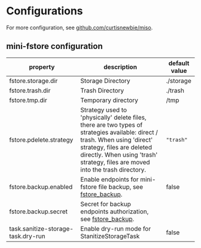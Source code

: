 # Configurations

For more configuration, see [github.com/curtisnewbie/miso](https://github.com/CurtisNewbie/miso/blob/main/doc/config.md).

## mini-fstore configuration

| property                           | description                                                                                                                                                                                                                               | default value |
| ---------------------------------- | ----------------------------------------------------------------------------------------------------------------------------------------------------------------------------------------------------------------------------------------- | ------------- |
| fstore.storage.dir                 | Storage Directory                                                                                                                                                                                                                         | ./storage     |
| fstore.trash.dir                   | Trash Directory                                                                                                                                                                                                                           | ./trash       |
| fstore.tmp.dir                     | Temporary directory                                                                                                                                                                                                                       | /tmp          |
| fstore.pdelete.strategy            | Strategy used to 'physically' delete files, there are two types of strategies available: direct / trash. When using 'direct' strategy, files are deleted directly. When using 'trash' strategy, files are moved into the trash directory. | `"trash"`     |
| fstore.backup.enabled              | Enable endpoints for mini-fstore file backup, see [fstore_backup](https://github.com/curtisnewbie/fstore_backup).                                                                                                                         | false         |
| fstore.backup.secret               | Secret for backup endpoints authorization, see [fstore_backup](https://github.com/curtisnewbie/fstore_backup).                                                                                                                            |               |
| task.sanitize-storage-task.dry-run | Enable dry-run mode for StanitizeStorageTask                                                                                                                                                                                              | false         |